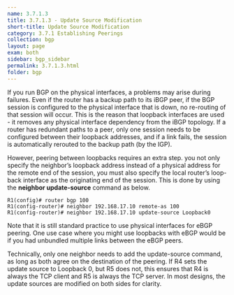 ```yaml
---
name: 3.7.1.3
title: 3.7.1.3 - Update Source Modification
short-title: Update Source Modification
category: 3.7.1 Establishing Peerings
collection: bgp
layout: page
exam: both
sidebar: bgp_sidebar
permalink: 3.7.1.3.html
folder: bgp
---
```

If you run BGP on the physical interfaces, a problems may arise during failures. Even if the router has a backup path to its iBGP peer, if the BGP session is configured to the physical interface that is down, no re-routing of that session will occur. This is the reason that loopback interfaces are used - it removes any physical interface dependency from the iBGP topology. If a router has redundant paths to a peer, only one session needs to be configured between their loopback addresses, and if a link fails, the session is automatically rerouted to the backup path (by the IGP).

However, peering between loopbacks requires an extra step. you not only specify the neighbor’s loopback address instead of a physical address for the remote end of the session, you must also specify the local router’s loop- back interface as the originating end of the session. This is done by using the **neighbor update-source** command as below.
```
R1(config)# router bgp 100
R1(config-router)# neighbor 192.168.17.10 remote-as 100
R1(config-router)# neighbor 192.168.17.10 update-source Loopback0
```
Note that it is still standard practice to use physical interfaces for eBGP peering. One use case where you might use loopbacks with eBGP would be if you had unbundled multiple links between the eBGP peers.

Technically, only one neighbor needs to add the update-source command, as long as both agree on the destination of the peering. If R4 sets the update source to Loopback 0, but R5 does not, this ensures that R4 is always the TCP client and R5 is always the TCP server. In most designs, the update sources are modified on both sides for clarity.
